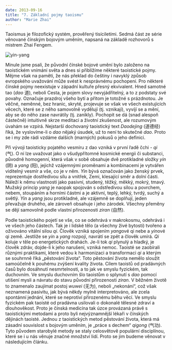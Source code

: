 ```yaml
---
date: 2013-09-16
title: "7. Základní pojmy taoismu"
author: "Marie Zhai"
---
```

Taoismus je filozofický systém, prověřený tisíciletími. Sedmá část ze série věnované čínským bojovým uměním, napsaná na základě rozhovorů s mistrem Zhai Fengem.
<!--more-->

![yin-yang](/images/wushu-7-yinyang.jpg#center)

Minule jsme psali, že původní čínské bojové umění bylo založeno na taoistickém vnímání světa a dnes si přiblížíme některé taoistické pojmy. Mějme však na paměti, že nás překlad do češtiny i navyklý způsob evropského uvažování může svést k nesprávnému pochopení. Pro některé čínské pojmy neexistuje v západní kultuře přesný ekvivalent. Hned samotné tao (*dao* 道), neboli Cesta, je pojem slovy nevyjádřitelný, a to z podstaty své povahy. Označuje prazdroj všeho bytí a přitom je totožné s prázdnotou. Je věčné, neměnné, bez hranic, skryté, projevuje se však ve všech existujících věcech, které se z něho samovolně vydělují (tj. vznikají), vyvíjí se a mění, aby se do něho zase navrátily (tj. zanikly). Pochopit se dá (snad alespoň částečně) intuitivně skrze meditaci a životní zkušenost, ale rozumovým úvahám se vzpírá. Nejstarší dochovaný taoistický text *Daodejing* (道德经) říká, že vyslovíme-li o *dao* nějaký úsudek, už to není to skutečné *dao*. Proto se i my zde rádi vzdáme dalších (marných) pokusů o jeho definici.

Při vývoji taoisticky pojatého vesmíru z dao vzniká v první řadě čchi - *qi* (气). O ní lze uvažovat jako o všudypřítomné kosmické energii či substanci, původně homogenní, která však v sobě obsahuje dvě protikladné složky *yin* (阴) a *yang* (阳), jejichž vzájemnými proměnami a kombinacemi je vytvářen viditelný vesmír a vše, co je v něm. *Yin* bývá označován jako ženský prvek, reprezentuje dostředivou sílu a vnitřek, Zemi, klesající směr a dolní části. Náleží k němu vlastnosti jako pasivní, studený, těžký, měkký, mokrý, tmavý. Mužský princip *yang* je naopak spojován s odstředivou silou a povrchem, nebem, stoupáním a horními částmi a je aktivní, teplý, lehký, tvrdý, suchý a světlý. *Yin* a *yang* jsou protikladné, ale vzájemně se doplňují, jeden převažuje druhého, ale zároveň obsahuje i jeho zárodek. Všechny přeměny se dějí samovolně podle vlastní přirozenosti *ziran* (自然).

Podle taoistického pojetí se vše, co se odehrává v makrokosmu, odehrává i ve všech jeho částech. Tak je i lidské tělo (a všechny živé bytosti) tvořeno a oživováno vitální silou *qi*. Člověk vzniká spojením *yang*ové qi nebe a *yin*ové qi země. Jestliže se *yin* a *yang* rozpojí, navrátí se zpět a člověk umírá. *Qi* koluje v těle po energetických drahách. Je-li tok *qi* plynulý a hladký, je člověk zdráv, dojde-li k jeho narušení, vzniká nemoc. Taoisté se zaobírali různými praktikami, které vedou k harmonizaci a transformaci *qi* a kterým se souhrnně říká „pěstování života“. Toto pěstování života nemělo sloužit samoúčelně k pouhému zvýšení kvality života. Cílem taoistů od pradávných časů bylo dosáhnutí nesmrtelnosti, a to jak ve smyslu fyzickém, tak duchovním. Ve smyslu duchovním šlo taoistům o splynutí s *dao* pomocí utišení mysli a návratu do stavu původní přirozenosti *ziran*. V běžném životě to znamenalo zaujímat postoj *wuwei* (无为), neboli „nekonání“, což však neznamená pasivitu, jak bývá někdy mylně interpretováno, ale zcela spontánní jednání, které se neprotiví přirozenému běhu věcí. Ve smyslu fyzickém pak taoisté od pradávna usilovali o dokonalé tělesné zdraví a dlouhověkost. Proto je čínská medicína tak úzce provázaná právě s taoistickými metodami a proto byli nejvýznamnější lékaři v čínských dějinách taoisté. Jednou z taoistických metod pěstování života, která má zásadní souvislost s bojovým uměním, je „práce s dechem“ *qigong* (气功). Tyto původem starobylé metody se staly celosvětově populární disciplínou, které se i u nás věnuje značné množství lidí. Proto se jim budeme věnovat v následujícím článku.
